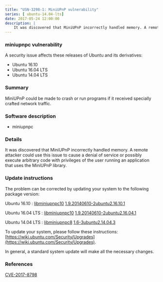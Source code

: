 ```yaml
---
title: "USN-3298-1: MiniUPnP vulnerability"
series: [ ubuntu-14.04-lts]
date: 2017-05-24 12:00:00
description: |
    It was discovered that MiniUPnP incorrectly handled memory. A remote attacker could use this issue to cause a denial of service or possibly execute arbitrary code with privileges of the user running an application that uses the MiniUPnP library. 
--- 
```

 
### miniupnpc vulnerability

A security issue affects these releases of Ubuntu and its derivatives:

* Ubuntu 16.10
* Ubuntu 16.04 LTS
* Ubuntu 14.04 LTS

### Summary

MiniUPnP could be made to crash or run programs if it received specially crafted network traffic.

### Software description

* miniupnpc 

### Details

It was discovered that MiniUPnP incorrectly handled memory. A remote attacker could use this issue to cause a denial of service or possibly execute arbitrary code with privileges of the user running an application that uses the MiniUPnP library. 

### Update instructions

The problem can be corrected by updating your system to the following package version:

Ubuntu 16.10
 : [libminiupnpc10](https://launchpad.net/ubuntu/+source/miniupnpc) <span> [1.9.20140610-2ubuntu2.16.10.1](https://launchpad.net/ubuntu/+source/miniupnpc/1.9.20140610-2ubuntu2.16.10.1) </span> 

Ubuntu 16.04 LTS
 : [libminiupnpc10](https://launchpad.net/ubuntu/+source/miniupnpc) <span> [1.9.20140610-2ubuntu2.16.04.1](https://launchpad.net/ubuntu/+source/miniupnpc/1.9.20140610-2ubuntu2.16.04.1) </span> 

Ubuntu 14.04 LTS
 : [libminiupnpc8](https://launchpad.net/ubuntu/+source/miniupnpc) <span> [1.6-3ubuntu2.14.04.3](https://launchpad.net/ubuntu/+source/miniupnpc/1.6-3ubuntu2.14.04.3) </span> 

To update your system, please follow these instructions: [https://wiki.ubuntu.com/Security/Upgrades](https://wiki.ubuntu.com/Security/Upgrades).

In general, a standard system update will make all the necessary changes. 

### References

 [CVE-2017-8798](http://people.ubuntu.com/~ubuntu-security/cve/CVE-2017-8798)
 
